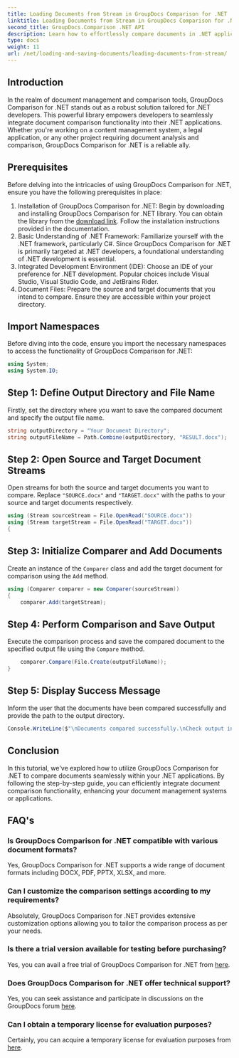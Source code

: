 ```yaml
---
title: Loading Documents from Stream in GroupDocs Comparison for .NET
linktitle: Loading Documents from Stream in GroupDocs Comparison for .NET
second_title: GroupDocs.Comparison .NET API
description: Learn how to effortlessly compare documents in .NET applications using GroupDocs Comparison, a powerful .NET library.
type: docs
weight: 11
url: /net/loading-and-saving-documents/loading-documents-from-stream/
---
```

## Introduction
In the realm of document management and comparison tools, GroupDocs Comparison for .NET stands out as a robust solution tailored for .NET developers. This powerful library empowers developers to seamlessly integrate document comparison functionality into their .NET applications. Whether you're working on a content management system, a legal application, or any other project requiring document analysis and comparison, GroupDocs Comparison for .NET is a reliable ally.
## Prerequisites
Before delving into the intricacies of using GroupDocs Comparison for .NET, ensure you have the following prerequisites in place:
1. Installation of GroupDocs Comparison for .NET: Begin by downloading and installing GroupDocs Comparison for .NET library. You can obtain the library from the [download link](https://releases.groupdocs.com/comparison/net/). Follow the installation instructions provided in the documentation.
2. Basic Understanding of .NET Framework: Familiarize yourself with the .NET framework, particularly C#. Since GroupDocs Comparison for .NET is primarily targeted at .NET developers, a foundational understanding of .NET development is essential.
3. Integrated Development Environment (IDE): Choose an IDE of your preference for .NET development. Popular choices include Visual Studio, Visual Studio Code, and JetBrains Rider.
4. Document Files: Prepare the source and target documents that you intend to compare. Ensure they are accessible within your project directory.

## Import Namespaces
Before diving into the code, ensure you import the necessary namespaces to access the functionality of GroupDocs Comparison for .NET:
```csharp
using System;
using System.IO;
```
## Step 1: Define Output Directory and File Name
Firstly, set the directory where you want to save the compared document and specify the output file name.
```csharp
string outputDirectory = "Your Document Directory";
string outputFileName = Path.Combine(outputDirectory, "RESULT.docx");
```
## Step 2: Open Source and Target Document Streams
Open streams for both the source and target documents you want to compare. Replace `"SOURCE.docx"` and `"TARGET.docx"` with the paths to your source and target documents respectively.
```csharp
using (Stream sourceStream = File.OpenRead("SOURCE.docx"))
using (Stream targetStream = File.OpenRead("TARGET.docx"))
{
```
## Step 3: Initialize Comparer and Add Documents
Create an instance of the `Comparer` class and add the target document for comparison using the `Add` method.
```csharp
using (Comparer comparer = new Comparer(sourceStream))
{
    comparer.Add(targetStream);
```
## Step 4: Perform Comparison and Save Output
Execute the comparison process and save the compared document to the specified output file using the `Compare` method.
```csharp
    comparer.Compare(File.Create(outputFileName));
}
```
## Step 5: Display Success Message
Inform the user that the documents have been compared successfully and provide the path to the output directory.
```csharp
Console.WriteLine($"\nDocuments compared successfully.\nCheck output in {outputDirectory}.");
```

## Conclusion
In this tutorial, we've explored how to utilize GroupDocs Comparison for .NET to compare documents seamlessly within your .NET applications. By following the step-by-step guide, you can efficiently integrate document comparison functionality, enhancing your document management systems or applications.
## FAQ's
### Is GroupDocs Comparison for .NET compatible with various document formats?
Yes, GroupDocs Comparison for .NET supports a wide range of document formats including DOCX, PDF, PPTX, XLSX, and more.
### Can I customize the comparison settings according to my requirements?
Absolutely, GroupDocs Comparison for .NET provides extensive customization options allowing you to tailor the comparison process as per your needs.
### Is there a trial version available for testing before purchasing?
Yes, you can avail a free trial of GroupDocs Comparison for .NET from [here](https://releases.groupdocs.com/).
### Does GroupDocs Comparison for .NET offer technical support?
Yes, you can seek assistance and participate in discussions on the GroupDocs forum [here](https://forum.groupdocs.com/c/comparison/12).
### Can I obtain a temporary license for evaluation purposes?
Certainly, you can acquire a temporary license for evaluation purposes from [here](https://purchase.groupdocs.com/temporary-license/).
